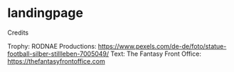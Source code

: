 # landingpage

Credits

Trophy: RODNAE Productions: https://www.pexels.com/de-de/foto/statue-football-silber-stillleben-7005049/
Text: The Fantasy Front Office: https://thefantasyfrontoffice.com